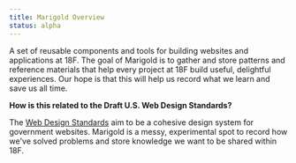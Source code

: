 ```yaml
---
title: Marigold Overview
status: alpha
---
```


A set of reusable components and tools for building websites and applications at 18F. The goal of Marigold is to gather and store patterns and reference materials that help every project at 18F build useful, delightful experiences. Our hope is that this will help us record what we learn and save us all time.

**How is this related to the Draft U.S. Web Design Standards?**

The [Web Design Standards](https://standards.usa.gov/) aim to be a cohesive design system for government websites. Marigold is a messy, experimental spot to record how we've solved problems and store knowledge we want to be shared within 18F.
